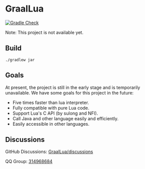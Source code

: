 # GraalLua 

[![Gradle Check](https://github.com/Glavo/GraalLua/workflows/Gradle%20Check/badge.svg?branch=main)](https://github.com/Glavo/GraalLua/actions?query=workflow%3A%22Gradle+Check%22)

Note: This project is not available yet. 

## Build



```
./gradlew jar
```

## Goals
At present, the project is still in the early stage and is temporarily unavailable.
We have some goals for this project in the future:

* Five times faster than lua interpreter. 
* Fully compatible with pure Lua code. 
* Support Lua's C API (by sulong and NFI). 
* Call Java and other language easily and efficiently. 
* Easily accessible in other languages. 

## Discussions
GitHub Discussions: [GraalLua/discussions](https://github.com/Glavo/GraalLua/discussions)

QQ Group: [314968684](https://jq.qq.com/?_wv=1027&k=NjLkGDGh)